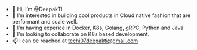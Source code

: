 - 👋 Hi, I’m @DeepakTI
- 👀 I’m interested in building cool products in Cloud native fashion that are performant and scale well.
- 🌱 I’m having experice in Docker, K8s, Golang, gRPC, Python and Java
- 💞️ I’m looking to collaborate on K8s based development.
- 📫 I can be reached at techi07deepakti@gmail.com

<!---
DeepakTI/DeepakTI is a ✨ special ✨ repository because its `README.md` (this file) appears on your GitHub profile.
You can click the Preview link to take a look at your changes.
--->
